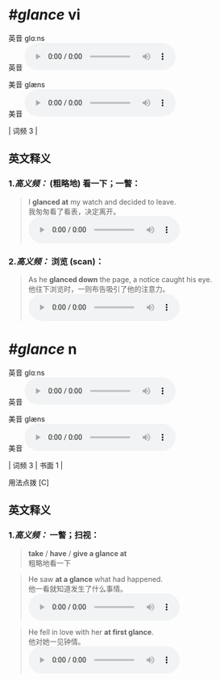 # ***\#glance*** vi
英音 ɡlɑːns  
英音
<audio src="./media/glance-B.aac" controls="controls"></audio>

美音 ɡlæns  
美音
<audio src="./media/glance.aac" controls="controls"></audio>



| 词频 3 |  

英文释义
---
### 1.*高义频：* **(粗略地) 看一下；一瞥：**  

 > I **glanced at** my watch and decided to leave.  
 > 我匆匆看了看表，决定离开。    
<audio src="./media/I glanced at my 317补录_AAC.aac" controls="controls"></audio>

### 2.*高义频：* **浏览 (scan)：**  

 > As he **glanced down** the page, a notice caught his eye.  
 > 他往下浏览时，一则布告吸引了他的注意力。    
<audio src="./media/As he glanced 317补录_AAC.aac" controls="controls"></audio>


# ***\#glance*** n
英音 ɡlɑːns  
英音
<audio src="./media/glance-B.aac" controls="controls"></audio>

美音 ɡlæns  
美音
<audio src="./media/glance.aac" controls="controls"></audio>



| 词频 3 | 书面 1 |  

用法点拨  [C]

英文释义
---
### 1.*高义频：* **一瞥；扫视：**  

 > **take** / **have** / **give a glance at**  
 > 粗略地看一下    

 > He saw **at a glance** what had happened.  
 > 他一看就知道发生了什么事情。    
<audio src="./media/He saw at a glance what had _AAC.aac" controls="controls"></audio>

 > He fell in love with her **at first glance**.  
 > 他对她一见钟情。    
<audio src="./media/glance-3.aac" controls="controls"></audio>


